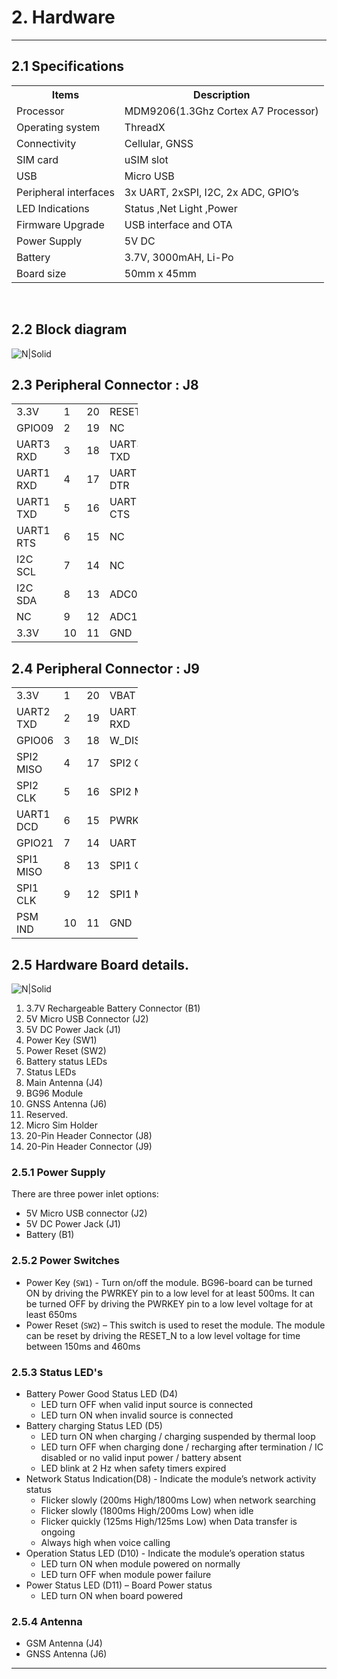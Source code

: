 # 2. Hardware

------------

## 2.1 Specifications
<table class="spec">
<tr><th>Items</td><th>Description</th></tr>
<tr><td>Processor</td><td>MDM9206(1.3Ghz Cortex A7 Processor)</td></tr>
<tr><td>Operating system</td><td>ThreadX</td></tr>
<tr><td>Connectivity</td><td>Cellular, GNSS</td></tr>
<tr><td>SIM card</td><td>uSIM slot</td></tr>
<tr><td>USB</td><td>Micro USB </td></tr>
<tr><td>Peripheral interfaces</td><td>3x UART, 2xSPI, I2C, 2x ADC, GPIO’s</td></tr>
<tr><td>LED Indications</td><td>Status ,Net Light ,Power</td></tr>
<tr><td>Firmware Upgrade</td><td>USB interface and OTA</th></tr>
<tr><td>Power Supply</td><td>5V DC</td></tr>
<tr><td>Battery</td><td>3.7V, 3000mAH, Li-Po</th></tr>
<tr><td>Board size</td><td>50mm x 45mm</th></tr>
</table>
<br>

## 2.2 Block diagram
![N|Solid](../pics/BG96/bg96-block-diagram.jpg)

## 2.3 Peripheral Connector : J8

<!-- <table class="spec"> -->
<table style="width: 40%">
    <colgroup>
       <col span="1" style="width: 60%;">
       <col span="1" style="width: 10%;">
       <col span="1" style="width: 10%;">
       <col span="1" style="width: 60%;">
    </colgroup>

<tr><td>3.3V</td><td>1</td><td>20</td><td>RESET</td></tr>
<tr><td>GPIO09</td><td>2</td><td>19</td><td>NC</td></tr>
<tr><td>UART3 RXD</td><td>3</td><td>18</td><td>UART3 TXD</td></tr>
<tr><td>UART1 RXD</td><td>4</td><td>17</td><td>UART1 DTR</td></tr>
<tr><td>UART1 TXD</td><td>5</td><td>16</td><td>UART1 CTS</td></tr>
<tr><td>UART1 RTS</td><td>6</td><td>15</td><td>NC</td></tr>
<tr><td>I2C SCL</td><td>7</td><td>14</td><td>NC</td></tr>
<tr><td>I2C SDA</td><td>8</td><td>13</td><td>ADC0</td></tr>
<tr><td>NC</td><td>9</td><td>12</td><td>ADC1</td></tr>
<tr><td>3.3V</td><td>10</td><td>11</td><td>GND</td></tr>
</table>

## 2.4 Peripheral Connector : J9

<!-- <table class="spec"> -->
<table style="width: 40%">
    <colgroup>
       <col span="1" style="width: 60%;">
       <col span="1" style="width: 10%;">
       <col span="1" style="width: 10%;">
       <col span="1" style="width: 60%;">
    </colgroup>

<tr><td>3.3V</td><td>1</td><td>20</td><td>VBAT</td></tr>
<tr><td>UART2 TXD</td><td>2</td><td>19</td><td>UART2 RXD</td></tr>
<tr><td>GPIO06</td><td>3</td><td>18</td><td>W_DISABLE</td></tr>
<tr><td>SPI2 MISO</td><td>4</td><td>17</td><td>SPI2 CS</td></tr>
<tr><td>SPI2 CLK</td><td>5</td><td>16</td><td>SPI2 MOSI</td></tr>
<tr><td>UART1 DCD</td><td>6</td><td>15</td><td>PWRKEY</td></tr>
<tr><td>GPIO21</td><td>7</td><td>14</td><td>UART1 RI</td></tr>
<tr><td>SPI1 MISO</td><td>8</td><td>13</td><td>SPI1 CS</td></tr>
<tr><td>SPI1 CLK</td><td>9</td><td>12</td><td>SPI1 MOSI</td></tr>
<tr><td>PSM IND</td><td>10</td><td>11</td><td>GND</td></tr>
</table>


## 2.5 Hardware Board details.

![N|Solid](../pics/BG96/bg96-hw-details.jpg)

1.	3.7V Rechargeable Battery Connector (B1)
2.	5V Micro USB Connector (J2)
3.	5V DC Power Jack (J1)
4.	Power Key (SW1) 
5.	Power Reset (SW2)
6.	Battery status LEDs
7.	Status LEDs
8.	Main Antenna (J4)
9.	BG96 Module
10.	GNSS Antenna (J6)
11.	Reserved.
12.	Micro Sim Holder
13.	20-Pin Header Connector (J8)
14.	20-Pin Header Connector (J9)

### 2.5.1 Power Supply

There are three power inlet options: 
- 5V Micro USB connector (J2)
- 5V DC Power Jack (J1)
- Battery (B1)

### 2.5.2 Power Switches

- Power Key (`SW1`) - Turn on/off the module. BG96-board can be turned ON by driving the PWRKEY pin to a low level for at least 500ms. It can be turned OFF by driving the PWRKEY pin to a low level voltage for at least 650ms
- Power Reset (`SW2`) – This switch is used to reset the module. The module can be reset by driving the RESET_N to a low level voltage for time between 150ms and 460ms

### 2.5.3 Status LED's
- Battery Power Good Status LED (D4)
    - LED turn OFF when valid input source is connected
    - LED turn ON when invalid source is connected
- Battery charging Status LED (D5)
    - LED turn ON when charging / charging suspended by thermal loop
    - LED turn OFF when charging done / recharging after termination / IC disabled or no valid input power / battery absent
    - LED blink at 2 Hz when safety timers expired
- Network Status Indication(D8) - Indicate the module’s network activity status
    - Flicker slowly (200ms High/1800ms Low) when network searching
    - Flicker slowly (1800ms High/200ms Low) when idle
    - Flicker quickly (125ms High/125ms Low) when Data transfer is ongoing
    - Always high when voice calling 
- Operation Status LED (D10) - Indicate the module’s operation status
    - LED turn ON when module powered on normally
    - LED turn OFF when module power failure
- Power Status LED (D11) – Board Power status
    - LED turn ON when board powered
  
### 2.5.4 Antenna
- GSM Antenna (J4)
- GNSS Antenna (J6)
 
------------